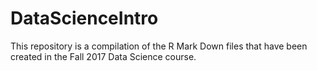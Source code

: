 # DataScienceIntro
This repository is a compilation of the R Mark Down files that have been created in the Fall 2017 Data Science course.
